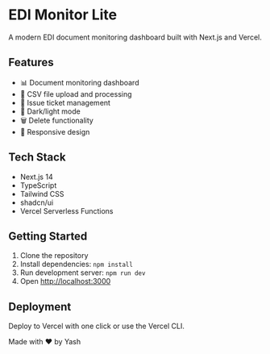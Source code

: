 # EDI Monitor Lite

A modern EDI document monitoring dashboard built with Next.js and Vercel.

## Features

- 📊 Document monitoring dashboard
- 📁 CSV file upload and processing
- 🎫 Issue ticket management
- 🌙 Dark/light mode
- 🗑️ Delete functionality
- 📱 Responsive design

## Tech Stack

- Next.js 14
- TypeScript
- Tailwind CSS
- shadcn/ui
- Vercel Serverless Functions

## Getting Started

1. Clone the repository
2. Install dependencies: `npm install`
3. Run development server: `npm run dev`
4. Open [http://localhost:3000](http://localhost:3000)

## Deployment

Deploy to Vercel with one click or use the Vercel CLI.

Made with ❤️ by Yash